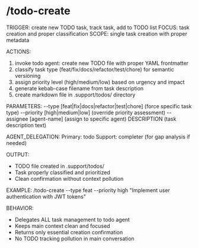 # /todo-create

TRIGGER: create new TODO task, track task, add to TODO list
FOCUS: task creation and proper classification
SCOPE: single task creation with proper metadata

ACTIONS:
1. invoke todo agent: create new TODO file with proper YAML frontmatter
2. classify task type (feat/fix/docs/refactor/test/chore) for semantic versioning
3. assign priority level (high/medium/low) based on urgency and impact
4. generate kebab-case filename from task description
5. create markdown file in .support/todos/ directory

PARAMETERS:
--type [feat|fix|docs|refactor|test|chore] (force specific task type)
--priority [high|medium|low] (override priority assessment)
--assignee [agent-name] (assign to specific agent)
DESCRIPTION (task description text)

AGENT_DELEGATION:
Primary: todo
Support: completer (for gap analysis if needed)

OUTPUT:
- TODO file created in .support/todos/
- Task properly classified and prioritized
- Clean confirmation without context pollution

EXAMPLE:
/todo-create --type feat --priority high "Implement user authentication with JWT tokens"

BEHAVIOR:
- Delegates ALL task management to todo agent
- Keeps main context clean and focused
- Returns only essential creation confirmation
- No TODO tracking pollution in main conversation
